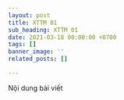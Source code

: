 ```yaml
---
layout: post
title: XTTM 01
sub_heading: XTTM 01
date: 2021-03-18 00:00:00 +0700
tags: []
banner_image: ''
related_posts: []

---
```

Nội dung bài viết